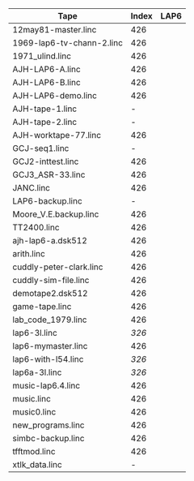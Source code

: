 | Tape                      | Index | LAP6
| ------------------------- | ----- | ----
| 12may81-master.linc       | 426   |
| 1969-lap6-tv-chann-2.linc | 426   |
| 1971_ulind.linc           | 426   |
| AJH-LAP6-A.linc           | 426   |
| AJH-LAP6-B.linc           | 426   |
| AJH-LAP6-demo.linc        | 426   |
| AJH-tape-1.linc           | -     |
| AJH-tape-2.linc           | -     |
| AJH-worktape-77.linc      | 426   |
| GCJ-seq1.linc             | -     |
| GCJ2-inttest.linc         | 426   |
| GCJ3_ASR-33.linc          | 426   |
| JANC.linc                 | 426   |
| LAP6-backup.linc          | -     |
| Moore_V.E.backup.linc     | 426   |
| TT2400.linc               | 426   |
| ajh-lap6-a.dsk512         | 426   |
| arith.linc                | 426   |
| cuddly-peter-clark.linc   | 426   |
| cuddly-sim-file.linc      | 426   |
| demotape2.dsk512          | 426   |
| game-tape.linc            | 426   |
| lab_code_1979.linc        | 426   |
| lap6-3l.linc              | *326* |
| lap6-mymaster.linc        | 426   |
| lap6-with-l54.linc        | *326* |
| lap6a-3l.linc             | *326* |
| music-lap6.4.linc         | 426   |
| music.linc                | 426   |
| music0.linc               | 426   |
| new_programs.linc         | 426   |
| simbc-backup.linc         | 426   |
| tfftmod.linc              | 426   |
| xtlk_data.linc            | -     |
